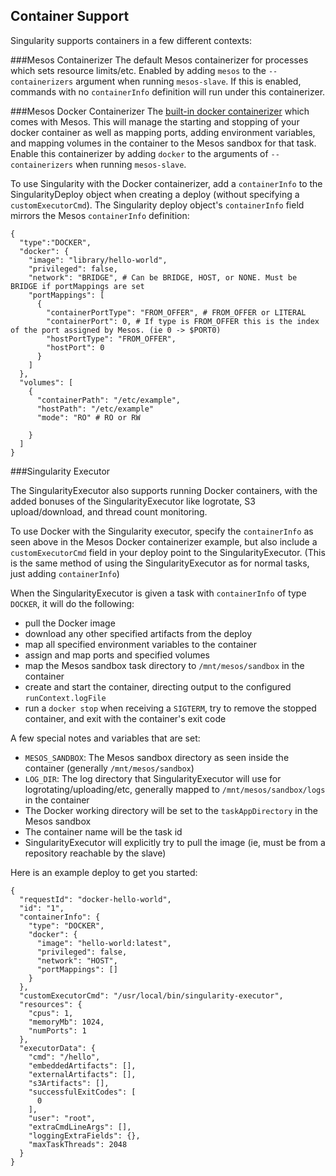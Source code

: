## Container Support

Singularity supports containers in a few different contexts:

###Mesos Containerizer
The default Mesos containerizer for processes which sets resource limits/etc. Enabled by adding `mesos` to the `--containerizers` argument when running `mesos-slave`. If this is enabled, commands with no `containerInfo` definition will run under this containerizer.

###Mesos Docker Containerizer
The [built-in docker containerizer](https://mesos.apache.org/documentation/latest/docker-containerizer/) which comes with Mesos. This will manage the starting and stopping of your docker container as well as mapping ports, adding environment variables, and mapping volumes in the container to the Mesos sandbox for that task. Enable this containerizer by adding `docker` to the arguments of `--containerizers` when running `mesos-slave`.

To use Singularity with the Docker containerizer, add a `containerInfo` to the SingularityDeploy object when creating a deploy (without specifying a `customExecutorCmd`). The Singularity deploy object's `containerInfo` field mirrors the Mesos `containerInfo` definition:

```
{
  "type":"DOCKER",
  "docker": {
    "image": "library/hello-world",
    "privileged": false,
    "network": "BRIDGE", # Can be BRIDGE, HOST, or NONE. Must be BRIDGE if portMappings are set
    "portMappings": [
      {
        "containerPortType": "FROM_OFFER", # FROM_OFFER or LITERAL
        "containerPort": 0, # If type is FROM_OFFER this is the index of the port assigned by Mesos. (ie 0 -> $PORT0)
        "hostPortType": "FROM_OFFER",
        "hostPort": 0
      }
    ]
  },
  "volumes": [
    {
      "containerPath": "/etc/example",
      "hostPath": "/etc/example"
      "mode": "RO" # RO or RW

    }
  ]
}
```

###Singularity Executor

The SingularityExecutor also supports running Docker containers, with the added bonuses of the SingularityExecutor like logrotate, S3 upload/download, and thread count monitoring.

To use Docker with the Singularity executor, specify the `containerInfo` as seen above in the Mesos Docker containerizer example, but also include a `customExecutorCmd` field in your deploy point to the SingularityExecutor. (This is the same method of using the SingularityExecutor as for normal tasks, just adding `containerInfo`)

When the SingularityExecutor is given a task with `containerInfo` of type `DOCKER`, it will do the following:
- pull the Docker image
- download any other specified artifacts from the deploy
- map all specified environment variables to the container
- assign and map ports and specified volumes
- map the Mesos sandbox task directory to `/mnt/mesos/sandbox` in the container
- create and start the container, directing output to the configured `runContext.logFile`
- run a `docker stop` when receiving a `SIGTERM`, try to remove the stopped container, and exit with the container's exit code

A few special notes and variables that are set:
- `MESOS_SANDBOX`: The Mesos sandbox directory as seen inside the container (generally `/mnt/mesos/sandbox`)
- `LOG_DIR`: The log directory that SingularityExecutor will use for logrotating/uploading/etc, generally mapped to `/mnt/mesos/sandbox/logs` in the container
- The Docker working directory will be set to the `taskAppDirectory` in the Mesos sandbox
- The container name will be the task id
- SingularityExecutor will explicitly try to pull the image (ie, must be from a repository reachable by the slave)

Here is an example deploy to get you started:

```
{
  "requestId": "docker-hello-world",
  "id": "1",
  "containerInfo": {
    "type": "DOCKER",
    "docker": {
      "image": "hello-world:latest",
      "privileged": false,
      "network": "HOST",
      "portMappings": []
    }
  },
  "customExecutorCmd": "/usr/local/bin/singularity-executor",
  "resources": {
    "cpus": 1,
    "memoryMb": 1024,
    "numPorts": 1
  },
  "executorData": {
    "cmd": "/hello",
    "embeddedArtifacts": [],
    "externalArtifacts": [],
    "s3Artifacts": [],
    "successfulExitCodes": [
      0
    ],
    "user": "root",
    "extraCmdLineArgs": [],
    "loggingExtraFields": {},
    "maxTaskThreads": 2048
  }
}
```

